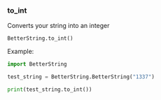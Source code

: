 ### to_int
Converts your string into an integer

`BetterString.to_int()`

Example:
```python
import BetterString

test_string = BetterString.BetterString("1337")

print(test_string.to_int())
```

